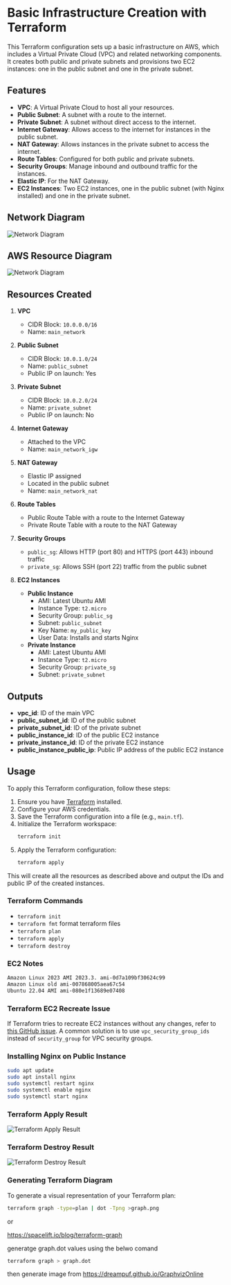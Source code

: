 # Basic Infrastructure Creation with Terraform

This Terraform configuration sets up a basic infrastructure on AWS, which includes a Virtual Private Cloud (VPC) and related networking components. It creates both public and private subnets and provisions two EC2 instances: one in the public subnet and one in the private subnet.

## Features

- **VPC**: A Virtual Private Cloud to host all your resources.
- **Public Subnet**: A subnet with a route to the internet.
- **Private Subnet**: A subnet without direct access to the internet.
- **Internet Gateway**: Allows access to the internet for instances in the public subnet.
- **NAT Gateway**: Allows instances in the private subnet to access the internet.
- **Route Tables**: Configured for both public and private subnets.
- **Security Groups**: Manage inbound and outbound traffic for the instances.
- **Elastic IP**: For the NAT Gateway.
- **EC2 Instances**: Two EC2 instances, one in the public subnet (with Nginx installed) and one in the private subnet.

## Network Diagram

![Network Diagram](./Network%20Diagram.png)

## AWS Resource Diagram

![Network Diagram](./graph.svg)

## Resources Created

1. **VPC**
   - CIDR Block: `10.0.0.0/16`
   - Name: `main_network`

2. **Public Subnet**
   - CIDR Block: `10.0.1.0/24`
   - Name: `public_subnet`
   - Public IP on launch: Yes

3. **Private Subnet**
   - CIDR Block: `10.0.2.0/24`
   - Name: `private_subnet`
   - Public IP on launch: No

4. **Internet Gateway**
   - Attached to the VPC
   - Name: `main_network_igw`

5. **NAT Gateway**
   - Elastic IP assigned
   - Located in the public subnet
   - Name: `main_network_nat`

6. **Route Tables**
   - Public Route Table with a route to the Internet Gateway
   - Private Route Table with a route to the NAT Gateway

7. **Security Groups**
   - `public_sg`: Allows HTTP (port 80) and HTTPS (port 443) inbound traffic
   - `private_sg`: Allows SSH (port 22) traffic from the public subnet

8. **EC2 Instances**
   - **Public Instance**
     - AMI: Latest Ubuntu AMI
     - Instance Type: `t2.micro`
     - Security Group: `public_sg`
     - Subnet: `public_subnet`
     - Key Name: `my_public_key`
     - User Data: Installs and starts Nginx
   - **Private Instance**
     - AMI: Latest Ubuntu AMI
     - Instance Type: `t2.micro`
     - Security Group: `private_sg`
     - Subnet: `private_subnet`

## Outputs

- **vpc_id**: ID of the main VPC
- **public_subnet_id**: ID of the public subnet
- **private_subnet_id**: ID of the private subnet
- **public_instance_id**: ID of the public EC2 instance
- **private_instance_id**: ID of the private EC2 instance
- **public_instance_public_ip**: Public IP address of the public EC2 instance

## Usage

To apply this Terraform configuration, follow these steps:

1. Ensure you have [Terraform](https://www.terraform.io/downloads.html) installed.
2. Configure your AWS credentials.
3. Save the Terraform configuration into a file (e.g., `main.tf`).
4. Initialize the Terraform workspace:
    ```sh
    terraform init
    ```
5. Apply the Terraform configuration:
    ```sh
    terraform apply
    ```

This will create all the resources as described above and output the IDs and public IP of the created instances.

### Terraform Commands
- `terraform init`
- `terraform fmt` format terraform files
- `terraform plan`
- `terraform apply`
- `terraform destroy`

### EC2 Notes

```sh
Amazon Linux 2023 AMI 2023.3. ami-0d7a109bf30624c99
Amazon Linux old ami-007868005aea67c54
Ubuntu 22.04 AMI ami-080e1f13689e07408
```

### Terraform EC2 Recreate Issue

If Terraform tries to recreate EC2 instances without any changes, refer to [this GitHub issue](https://github.com/hashicorp/terraform-provider-aws/issues/1041). A common solution is to use `vpc_security_group_ids` instead of `security_group` for VPC security groups.

### Installing Nginx on Public Instance

```sh
sudo apt update
sudo apt install nginx
sudo systemctl restart nginx
sudo systemctl enable nginx
sudo systemctl start nginx
```

### Terraform Apply Result

![Terraform Apply Result](./results/apply.png)

### Terraform Destroy Result

![Terraform Destroy Result](./results/destroy.png)

### Generating Terraform Diagram

To generate a visual representation of your Terraform plan:

```sh
terraform graph -type=plan | dot -Tpng >graph.png
```
or

https://spacelift.io/blog/terraform-graph  


generatge graph.dot values using the belwo comand

```sh
terraform graph > graph.dot
```
then generate image from https://dreampuf.github.io/GraphvizOnline